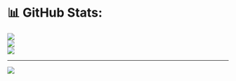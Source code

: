 # 📊 GitHub Stats:
![](https://github-readme-stats.vercel.app/api?username=prunepal3339&theme=dark&hide_border=false&include_all_commits=false&count_private=false)<br/>
![](https://nirzak-streak-stats.vercel.app/?user=prunepal3339&theme=dark&hide_border=false)<br/>
![](https://github-readme-stats.vercel.app/api/top-langs/?username=prunepal3339&theme=dark&hide_border=false&include_all_commits=false&count_private=false&layout=compact)

---
[![](https://visitcount.itsvg.in/api?id=prunepal3339&icon=0&color=0)](https://visitcount.itsvg.in)

<!-- Proudly created with GPRM ( https://gprm.itsvg.in ) -->
